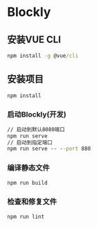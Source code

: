 # Blockly

## 安装VUE CLI
```cmd
npm install -g @vue/cli
```

## 安装项目 
```cmd
npm install
```

### 启动Blockly(开发)
```cmd
// 启动到默认8080端口
npm run serve
// 启动到指定端口
npm run serve -- --port 880
```

### 编译静态文件
```cmd
npm run build
```

### 检查和修复文件
```cmd
npm run lint
```